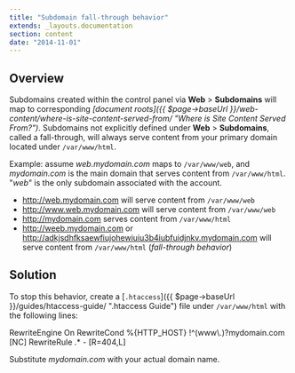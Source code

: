```yaml
---
title: "Subdomain fall-through behavior"
extends: _layouts.documentation
section: content
date: "2014-11-01"
---
```


## Overview

Subdomains created within the control panel via **Web** > **Subdomains** will map to corresponding _[document roots]({{ $page->baseUrl }}/web-content/where-is-site-content-served-from/ "Where is Site Content Served From?")_. Subdomains not explicitly defined under **Web** > **Subdomains**, called a fall-through, will always serve content from your primary domain located under `/var/www/html`.

Example: assume _web.mydomain.com_ maps to `/var/www/web`, and _mydomain.com_ is the main domain that serves content from `/var/www/html`. "_web_" is the only subdomain associated with the account.

- http://web.mydomain.com will serve content from `/var/www/web`
- http://www.web.mydomain.com will serve content from `/var/www/web`
- http://mydomain.com serves content from `/var/www/html`
- http://weeb.mydomain.com or http://adkjsdhfksaewfiujohewiuiu3b4iubfuidjnkv.mydomain.com will serve content from `/var/www/html` (_fall-through behavior_)

## Solution

To stop this behavior, create a [`.htaccess`]({{ $page->baseUrl }}/guides/htaccess-guide/ ".htaccess Guide") file under `/var/www/html` with the following lines:

RewriteEngine On
RewriteCond %{HTTP\_HOST} !^(www\\.)?mydomain.com \[NC\]
RewriteRule .\* - \[R=404,L\]

Substitute _mydomain.com_ with your actual domain name.
